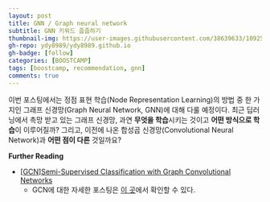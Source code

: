 ```yaml
---
layout: post
title: GNN / Graph neural network
subtitle: GNN 키워드 줍줍하기
thumbnail-img: https://user-images.githubusercontent.com/38639633/109250638-56335c00-782d-11eb-9874-b7edbfe031bf.png
gh-repo: ydy8989/ydy8989.github.io
gh-badge: [follow]
categories: [BOOSTCAMP]
tags: [boostcamp, recommendation, gnn]
comments: true
---
```


이번 포스팅에서는 정점 표현 학습(Node Representation Learning)의 방법 중 한 가지인 그래프 신경망(Graph Neural Network, GNN)에 대해 다룰 예정이다. 최근 딥러닝에서 촉망 받고 있는 그래프 신경망, 과연 **무엇을 학습**시키는 것이고 **어떤 방식으로 학습**이 이루어질까? 그리고, 이전에 나온 합성곱 신경망(Convolutional Neural Network)과 **어떤 점이 다른** 것일까요? 









 



**Further Reading**

- [[GCN]Semi-Supervised Classification with Graph Convolutional Networks](https://arxiv.org/abs/1609.02907) 
	- GCN에 대한 자세한 포스팅은 [이 곳](https://ydy8989.github.io/2020-10-25-semi-supervised-classification-with-gcn/)에서 확인할 수 있다.